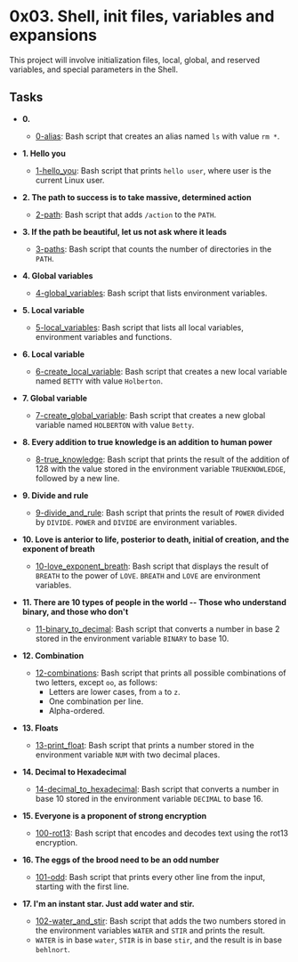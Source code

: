 # 0x03. Shell, init files, variables and expansions

This project will involve initialization files, local, global, and
reserved variables, and special parameters in the Shell. 

## Tasks 

* **0. <o>**
  * [0-alias](./0-alias): Bash script that creates an alias named `ls` with value `rm *`.

* **1. Hello you**
  * [1-hello_you](./1-hello_you): Bash script that prints `hello user`, where user is the
  current Linux user.

* **2. The path to success is to take massive, determined action**
  * [2-path](./2-path): Bash script that adds `/action` to the `PATH`.

* **3. If the path be beautiful, let us not ask where it leads**
  * [3-paths](./3-paths): Bash script that counts the number of directories in the `PATH`.

* **4. Global variables**
  * [4-global_variables](./4-global_variables): Bash script that lists environment variables.

* **5. Local variable**
  * [5-local_variables](./5-local_variables): Bash script that lists all local variables,
  environment variables and functions.

* **6. Local variable**
  * [6-create_local_variable](./6-create_local_variable): Bash script that creates
  a new local variable named `BETTY` with value `Holberton`.

* **7. Global variable**
  * [7-create_global_variable](./7-create_global_variable): Bash script that
  creates a new global variable named `HOLBERTON` with value `Betty`.

* **8. Every addition to true knowledge is an addition to human power**
  * [8-true_knowledge](./8-true_knowledge): Bash script that prints the result of the
  addition of 128 with the value stored in the environment variable
  `TRUEKNOWLEDGE`, followed by a new line.

* **9. Divide and rule**
  * [9-divide_and_rule](./9-divide_and_rule): Bash script that prints the result
  of `POWER` divided by `DIVIDE`. `POWER` and `DIVIDE` are environment variables.

* **10. Love is anterior to life, posterior to death, initial of creation, and the exponent of breath**
  * [10-love_exponent_breath](./10-love_exponent_breath): Bash script that displays the
  result of `BREATH` to the power of `LOVE`. `BREATH` and `LOVE` are environment variables.

* **11. There are 10 types of people in the world -- Those who understand binary, and those who don't**
  * [11-binary_to_decimal](./11-binary_to_decimal): Bash script that converts a number
  in base 2 stored in the environment variable `BINARY` to base 10.

* **12. Combination**
  * [12-combinations](./12-combinations): Bash script that prints all possible combinations
  of two letters, except `oo`, as follows:
    * Letters are lower cases, from `a` to `z`.
    * One combination per line.
    * Alpha-ordered.

* **13. Floats**
  * [13-print_float](./13-print_float): Bash script that prints a number stored in the
  environment variable `NUM` with two decimal places.

* **14. Decimal to Hexadecimal**
  * [14-decimal_to_hexadecimal](./14-decimal_to_hexadecimal): Bash script
  that converts a number in base 10 stored in the environment variable `DECIMAL` to base 16.

* **15. Everyone is a proponent of strong encryption**
  * [100-rot13](./100-rot13): Bash script that encodes and decodes text using the rot13
  encryption.

* **16. The eggs of the brood need to be an odd number**
  * [101-odd](./101-odd): Bash script that prints every other line from the input,
  starting with the first line.

* **17. I'm an instant star. Just add water and stir.**
  * [102-water_and_stir](./102-water_and_stir): Bash script that adds the two numbers
  stored in the environment variables `WATER` and `STIR` and prints the result.
  * `WATER` is in base `water`, `STIR` is in base `stir`, and the result is
  in base `behlnort`.
